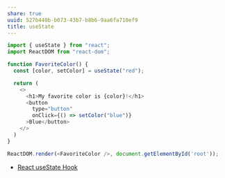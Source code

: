 ```yaml
---
share: true
uuid: 527b440b-b073-43b7-b8b6-9aa6fa710ef9
title: useState
---
```

``` javascript
import { useState } from "react";
import ReactDOM from "react-dom";

function FavoriteColor() {
  const [color, setColor] = useState("red");

  return (
    <>
      <h1>My favorite color is {color}!</h1>
      <button
        type="button"
        onClick={() => setColor("blue")}
      >Blue</button>
    </>
  )
}

ReactDOM.render(<FavoriteColor />, document.getElementById('root'));
````

* [React useState Hook](https://www.w3schools.com/react/react_usestate.asp)
